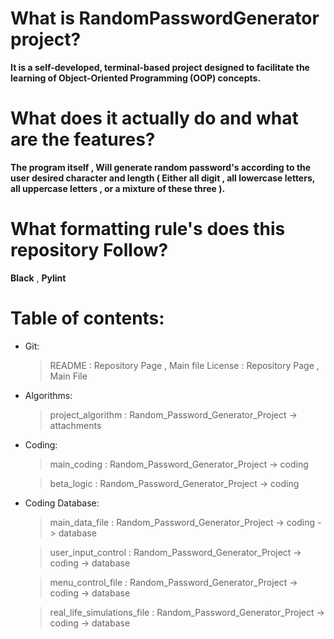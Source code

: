 # What is RandomPasswordGenerator project?
**It is a self-developed, terminal-based project designed to facilitate the learning of Object-Oriented Programming (OOP) concepts.**

# What does it actually do and what are the features?
**The program itself , Will generate random password's according to the user desired character and length ( Either all digit , all lowercase letters, all uppercase letters ,  or a mixture of these three ).**

# What formatting rule's does this repository Follow?
**Black** , **Pylint**


# Table of contents:
- Git:
    > README : Repository Page , Main file
    > License : Repository Page , Main File


- Algorithms:
    > project_algorithm : Random_Password_Generator_Project -> attachments

    
- Coding:
    > main_coding : Random_Password_Generator_Project -> coding
    
    > beta_logic : Random_Password_Generator_Project -> coding

    
- Coding Database:
    > main_data_file : Random_Password_Generator_Project -> coding -> database
    
    > user_input_control : Random_Password_Generator_Project -> coding -> database
    
    > menu_control_file : Random_Password_Generator_Project -> coding -> database
    
    > real_life_simulations_file : Random_Password_Generator_Project -> coding -> database
